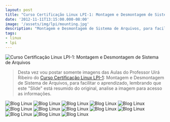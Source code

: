 ```yaml
---
layout: post
title: "Curso Certificação Linux LPI-1: Montagem e Desmontagem de Sistema de Arquivos"
date: '2012-11-11T13:15:00.000-08:00'
image: '/assets/img/lpi/mounting.jpg'
description: "Montagem e Desmontagem de Sistema de Arquivos, para facilitar o aprendizado"
tags:
- linux
- lpi
---
```


![Curso Certificação Linux LPI-1: Montagem e Desmontagem de Sistema de Arquivos](/assets/img/lpi/mounting.jpg "Curso Certificação Linux LPI-1: Montagem e Desmontagem de Sistema de Arquivos")

> Desta vez vou postar somente imagens das Aulas do Professor Uirá Ribeiro do [Curso Certificação Linux LPI-1](http://terminalroot.com.br): Montagem e Desmontagem de Sistema de Arquivos, para facilitar o aprendizado, lembrando que este "Slide" está resumido do original, analise a imagem para acesso as informações.

![Blog Linux](/assets/img/lpi/dirmount/Captura_de_tela.jpg "Blog Linux")
![Blog Linux](/assets/img/lpi/dirmount/Captura_de_tela-1.jpg "Blog Linux")
![Blog Linux](/assets/img/lpi/dirmount/Captura_de_tela-2.jpg "Blog Linux")
![Blog Linux](/assets/img/lpi/dirmount/Captura_de_tela-3.jpg "Blog Linux")
![Blog Linux](/assets/img/lpi/dirmount/Captura_de_tela-4.jpg "Blog Linux")
![Blog Linux](/assets/img/lpi/dirmount/Captura_de_tela-5.jpg "Blog Linux")
![Blog Linux](/assets/img/lpi/dirmount/Captura_de_tela-6.jpg "Blog Linux")
![Blog Linux](/assets/img/lpi/dirmount/Captura_de_tela-7.jpg "Blog Linux")
![Blog Linux](/assets/img/lpi/dirmount/Captura_de_tela-8.jpg "Blog Linux")
![Blog Linux](/assets/img/lpi/dirmount/Captura_de_tela-9.jpg "Blog Linux")
![Blog Linux](/assets/img/lpi/dirmount/Captura_de_tela-10.jpg "Blog Linux")
![Blog Linux](/assets/img/lpi/dirmount/Captura_de_tela-11.jpg "Blog Linux")
![Blog Linux](/assets/img/lpi/dirmount/Captura_de_tela-12.jpg "Blog Linux")

<script async src="https://pagead2.googlesyndication.com/pagead/js/adsbygoogle.js"></script>

<!-- Informat -->
<ins class="adsbygoogle"
 style="display:block"
 data-ad-client="ca-pub-2838251107855362"
 data-ad-slot="2327980059"
 data-ad-format="auto"
 data-full-width-responsive="true"></ins>

<script>
(adsbygoogle = window.adsbygoogle || []).push({});
</script>



